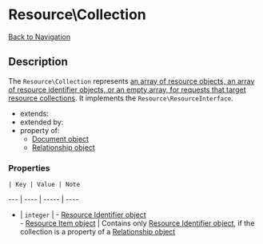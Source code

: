 # Resource\Collection
[Back to Navigation](README.md)

## Description

The `Resource\Collection` represents [an array of resource objects, an array of resource identifier objects, or an empty array, for requests that target resource collections](http://jsonapi.org/format/#document-top-level). It implements the `Resource\ResourceInterface`.

- extends:
- extended by:
- property of:
  - [Document object](objects-document.md)
  - [Relationship object](objects-relationship.md)

### Properties

    | Key | Value | Note
--- | ---- | ----- | ----
* | `integer` | - [Resource Identifier object](objects-resource-identifier.md)<br />- [Resource Item object](objects-resource-item.md) | Contains only [Resource Identifier object](objects-resource-identifier.md), if the collection is a property of a [Relationship object](objects-relationship.md)

